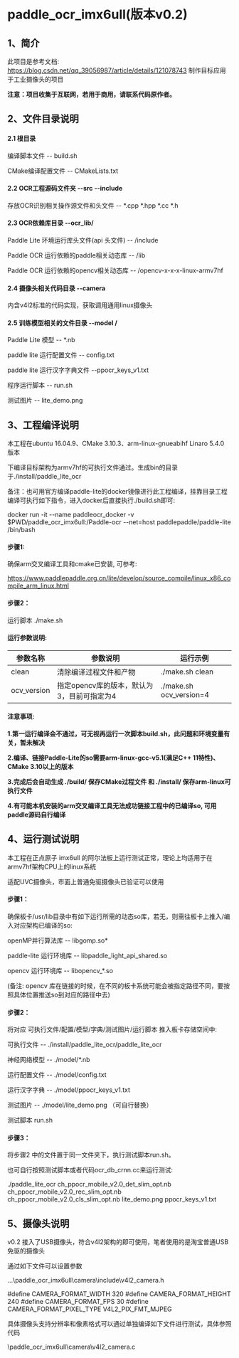 # paddle_ocr_imx6ull(版本v0.2)
## 1、简介

此项目是参考文档: https://blog.csdn.net/qq_39056987/article/details/121078743
制作目标应用于工业摄像头的项目

**注意：项目收集于互联网，若用于商用，请联系代码原作者。**

## 2、文件目录说明

#### 2.1 根目录

编译脚本文件 -- build.sh

CMake编译配置文件 -- CMakeLists.txt

#### 2.2  OCR工程源码文件夹 --src --include

存放OCR识别相关操作源文件和头文件 -- *.cpp  *.hpp  *.cc *.h

#### 2.3  OCR依赖库目录 --ocr_lib/

Paddle Lite 环境运行库头文件(api 头文件) -- /include

Paddle OCR 运行依赖的paddle相关动态库  -- /lib

Paddle OCR 运行依赖的opencv相关动态库  -- /opencv-x-x-x-linux-armv7hf

#### 2.4 摄像头相关代码目录 --camera

内含v4l2标准的代码实现，获取调用通用linux摄像头

#### 2.5  训练模型相关的文件目录 --model /

Paddle Lite 模型 -- *.nb

paddle lite 运行配置文件 -- config.txt

paddle lite 运行汉字字典文件 --ppocr_keys_v1.txt

程序运行脚本 -- run.sh

测试图片 -- lite_demo.png

## 3、工程编译说明

本工程在ubuntu 16.04.9、CMake 3.10.3、arm-linux-gnueabihf Linaro 5.4.0 版本

下编译目标架构为armv7hf的可执行文件通过。生成bin的目录于./install/paddle_lite_ocr

备注：也可用官方编译paddle-lite的docker镜像进行此工程编译，挂靠目录工程编译可执行如下指令，进入docker后直接执行./build.sh即可:

docker run -it --name paddleocr_docker -v $PWD/paddle_ocr_imx6ull:/Paddle-ocr --net=host paddlepaddle/paddle-lite /bin/bash

#### 步骤1:

确保arm交叉编译工具和cmake已安装, 可参考:

https://www.paddlepaddle.org.cn/lite/develop/source_compile/linux_x86_compile_arm_linux.html

#### 步骤2：

运行脚本 ./make.sh 

#### 运行参数说明:

| 参数名称    | 参数说明                                   | 运行示例                |
| ----------- | ------------------------------------------ | ----------------------- |
| clean       | 清除编译过程文件和产物                     | ./make.sh clean         |
| ocv_version | 指定opencv库的版本，默认为3，目前可指定为4 | ./make.sh ocv_version=4 |

#### 注意事项: 

**1.第一运行编译会不通过，可无视再运行一次脚本build.sh，此问题和环境变量有关，暂未解决**

**2.编译、链接Paddle-Lite的so需要arm-linux-gcc-v5.1(满足C++ 11特性)、CMake 3.10以上的版本**

**3.完成后会自动生成 ./build/ 保存CMake过程文件 和 ./install/ 保存arm-linux可执行文件**

**4.有可能本机安装的arm交叉编译工具无法成功链接工程中的已编译so, 可用paddle源码自行编译**

## 4、运行测试说明

本工程在正点原子 imx6ull 的阿尔法板上运行测试正常，理论上均适用于在armv7hf架构CPU上的linux系统

适配UVC摄像头，市面上普通免驱摄像头已验证可以使用

#### 步骤1：

确保板卡/usr/lib目录中有如下运行所需的动态so库，若无，则需往板卡上推入/编入对应架构已编译的so: 

openMP并行算法库 -- libgomp.so*

paddle-lite 运行环境库 -- libpaddle_light_api_shared.so

opencv 运行环境库 -- libopencv_*.so

(备注: opencv 库在链接的时候，在不同的板卡系统可能会被指定路径不同，要按照具体位置推送so到对应的路径中去)

#### 步骤2：

将对应 可执行文件/配置/模型/字典/测试图片/运行脚本 推入板卡存储空间中:

可执行文件 -- ./install/paddle_lite_ocr/paddle_lite_ocr

神经网络模型 -- ./model/*.nb

运行配置文件 -- ./model/config.txt

运行汉字字典 -- ./model/ppocr_keys_v1.txt

测试图片 -- ./model/lite_demo.png （可自行替换）

测试脚本 run.sh

#### 步骤3：

将步骤2 中的文件置于同一文件夹下，执行测试脚本run.sh。

也可自行按照测试脚本或者代码ocr_db_crnn.cc来运行测试:

./paddle_lite_ocr ch_ppocr_mobile_v2.0_det_slim_opt.nb ch_ppocr_mobile_v2.0_rec_slim_opt.nb ch_ppocr_mobile_v2.0_cls_slim_opt.nb lite_demo.png ppocr_keys_v1.txt

## 5、摄像头说明

v0.2 接入了USB摄像头，符合v4l2架构的即可使用，笔者使用的是淘宝普通USB免驱的摄像头

通过如下文件可以设置参数

...\paddle_ocr_imx6ull\camera\include\v4l2_camera.h

#define CAMERA_FORMAT_WIDTH           320
#define CAMERA_FORMAT_HEIGHT          240
#define CAMERA_FORMAT_FPS                 30
#define CAMERA_FORMAT_PIXEL_TYPE      V4L2_PIX_FMT_MJPEG

具体摄像头支持分辨率和像素格式可以通过单独编译如下文件进行测试，具体参照代码

\paddle_ocr_imx6ull\camera\v4l2_camera.c
